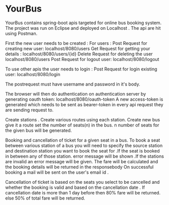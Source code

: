 # YourBus

YourBus contains spring-boot apis targeted for online bus booking system.
The project was run on Eclipse and deployed on Localhost . 
The api are hit using Postman. 



First the new user needs to be created :
For users :
Post Request for creating new user: 
localhost/8080/users
Get Request for getting your details :
localhost/8080/users/{id}
Delete Request for deleting the user
localhost/8080/users
Post Request for logout user:
localhost/8080/logout


To use other apis the user needs to login :
Post Request for login existing user:
localhost/8080/login

The postrequest must have username and password in it's body.

The browser will then do authentication on authentication server by generating oauth token:
localhost/8080/oauth-token
A new access-token is generated which needs to be sent as bearer-token in every api request they are sending request to.

Create stations .
Create various routes using each station.
Create new bus give it a route set the number of seats(n) in the bus.
n number of seats for the given bus will be generated.

Booking and cancellation of ticket for a given seat in a bus.
To book a seat between various station of a bus you will need to specify the source station and destination station you want to book the seat for .If the seat is booked in between any of those station. error message will be shown .If the stations are invalid an error message will be given. 
The fare will be calculated and the booking details will be returned in the responsebody
On successful booking a mail will be sent on the user's email id .

Cancellation of ticket is based on the seats you select to be cancelled and whether the booking is valid and based on the cancellation date .
If cancellation date is more than 1 day before then 80% fare will be returned.
else 50% of total fare will be returned.
